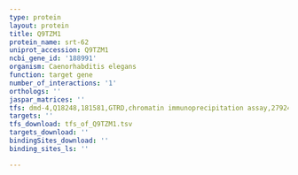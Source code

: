 ```yaml
---
type: protein
layout: protein
title: Q9TZM1
protein_name: srt-62
uniprot_accession: Q9TZM1
ncbi_gene_id: '188991'
organism: Caenorhabditis elegans
function: target gene
number_of_interactions: '1'
orthologs: ''
jaspar_matrices: ''
tfs: dmd-4,Q18248,181581,GTRD,chromatin immunoprecipitation assay,27924024%5Buid%5D,No
targets: ''
tfs_download: tfs_of_Q9TZM1.tsv
targets_download: ''
bindingSites_download: ''
binding_sites_ls: ''

---
```

